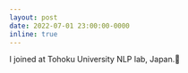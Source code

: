 ```yaml
---
layout: post
date: 2022-07-01 23:00:00-0000
inline: true
---
```


I joined at Tohoku University NLP lab, Japan.🎋

